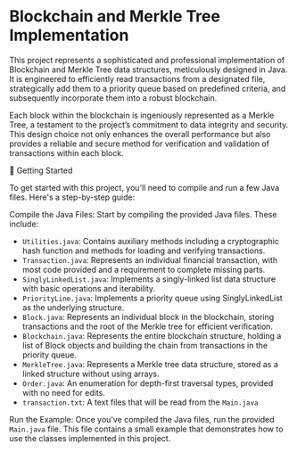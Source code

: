 # Blockchain and Merkle Tree Implementation

This project represents a sophisticated and professional implementation of Blockchain and Merkle Tree data structures, meticulously designed in Java. It is engineered to efficiently read transactions from a designated file, strategically add them to a priority queue based on predefined criteria, and subsequently incorporate them into a robust blockchain.

Each block within the blockchain is ingeniously represented as a Merkle Tree, a testament to the project’s commitment to data integrity and security. This design choice not only enhances the overall performance but also provides a reliable and secure method for verification and validation of transactions within each block.

🚀 Getting Started

To get started with this project, you'll need to compile and run a few Java files. Here's a step-by-step guide:

Compile the Java Files: Start by compiling the provided Java files. These include:

- `Utilities.java`: Contains auxiliary methods including a cryptographic hash function and methods for loading and verifying transactions.
- `Transaction.java`: Represents an individual financial transaction, with most code provided and a requirement to complete missing parts.
- `SinglyLinkedList.java`: Implements a singly-linked list data structure with basic operations and iterability.
- `PriorityLine.java`: Implements a priority queue using SinglyLinkedList as the underlying structure.
- `Block.java`: Represents an individual block in the blockchain, storing transactions and the root of the Merkle tree for efficient verification.
- `Blockchain.java`: Represents the entire blockchain structure, holding a list of Block objects and building the chain from transactions in the priority queue.
- `MerkleTree.java`: Represents a Merkle tree data structure, stored as a linked structure without using arrays.
- `Order.java`: An enumeration for depth-first traversal types, provided with no need for edits.
- `transaction.txt`: A text files that will be read from the `Main.java`

Run the Example: Once you've compiled the Java files, run the provided `Main.java` file. This file contains a small example that demonstrates how to use the classes implemented in this project.
